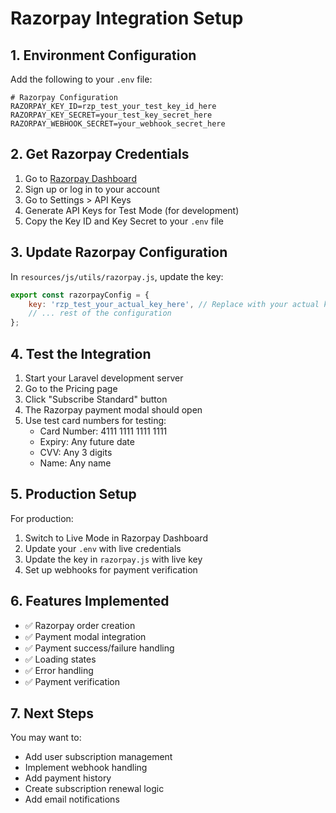 # Razorpay Integration Setup

## 1. Environment Configuration

Add the following to your `.env` file:

```env
# Razorpay Configuration
RAZORPAY_KEY_ID=rzp_test_your_test_key_id_here
RAZORPAY_KEY_SECRET=your_test_key_secret_here
RAZORPAY_WEBHOOK_SECRET=your_webhook_secret_here
```

## 2. Get Razorpay Credentials

1. Go to [Razorpay Dashboard](https://dashboard.razorpay.com/)
2. Sign up or log in to your account
3. Go to Settings > API Keys
4. Generate API Keys for Test Mode (for development)
5. Copy the Key ID and Key Secret to your `.env` file

## 3. Update Razorpay Configuration

In `resources/js/utils/razorpay.js`, update the key:

```javascript
export const razorpayConfig = {
    key: 'rzp_test_your_actual_key_here', // Replace with your actual key
    // ... rest of the configuration
};
```

## 4. Test the Integration

1. Start your Laravel development server
2. Go to the Pricing page
3. Click "Subscribe Standard" button
4. The Razorpay payment modal should open
5. Use test card numbers for testing:
   - Card Number: 4111 1111 1111 1111
   - Expiry: Any future date
   - CVV: Any 3 digits
   - Name: Any name

## 5. Production Setup

For production:

1. Switch to Live Mode in Razorpay Dashboard
2. Update your `.env` with live credentials
3. Update the key in `razorpay.js` with live key
4. Set up webhooks for payment verification

## 6. Features Implemented

- ✅ Razorpay order creation
- ✅ Payment modal integration
- ✅ Payment success/failure handling
- ✅ Loading states
- ✅ Error handling
- ✅ Payment verification

## 7. Next Steps

You may want to:
- Add user subscription management
- Implement webhook handling
- Add payment history
- Create subscription renewal logic
- Add email notifications
